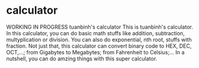# calculator
WORKING IN PROGRESS
tuanbinh's calculator
This is tuanbinh's calculator. In this calculator, you can do basic math stuffs like addition, subtraction, multyplication or division. You can also do exponential, nth root, stuffs with fraction.
Not just that, this calculator can convert binary code to HEX, DEC, OCT,...; from Gigabytes to Megabytes; from Fahrenheit to Celsius;...
In a nutshell, you can do amzing things with this super calculator.